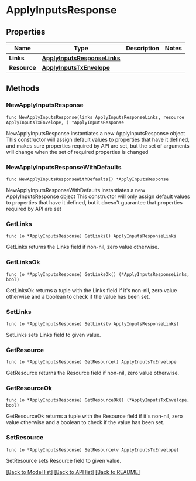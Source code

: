 # ApplyInputsResponse

## Properties

Name | Type | Description | Notes
------------ | ------------- | ------------- | -------------
**Links** | [**ApplyInputsResponseLinks**](ApplyInputsResponseLinks.md) |  | 
**Resource** | [**ApplyInputsTxEnvelope**](ApplyInputsTxEnvelope.md) |  | 

## Methods

### NewApplyInputsResponse

`func NewApplyInputsResponse(links ApplyInputsResponseLinks, resource ApplyInputsTxEnvelope, ) *ApplyInputsResponse`

NewApplyInputsResponse instantiates a new ApplyInputsResponse object
This constructor will assign default values to properties that have it defined,
and makes sure properties required by API are set, but the set of arguments
will change when the set of required properties is changed

### NewApplyInputsResponseWithDefaults

`func NewApplyInputsResponseWithDefaults() *ApplyInputsResponse`

NewApplyInputsResponseWithDefaults instantiates a new ApplyInputsResponse object
This constructor will only assign default values to properties that have it defined,
but it doesn't guarantee that properties required by API are set

### GetLinks

`func (o *ApplyInputsResponse) GetLinks() ApplyInputsResponseLinks`

GetLinks returns the Links field if non-nil, zero value otherwise.

### GetLinksOk

`func (o *ApplyInputsResponse) GetLinksOk() (*ApplyInputsResponseLinks, bool)`

GetLinksOk returns a tuple with the Links field if it's non-nil, zero value otherwise
and a boolean to check if the value has been set.

### SetLinks

`func (o *ApplyInputsResponse) SetLinks(v ApplyInputsResponseLinks)`

SetLinks sets Links field to given value.


### GetResource

`func (o *ApplyInputsResponse) GetResource() ApplyInputsTxEnvelope`

GetResource returns the Resource field if non-nil, zero value otherwise.

### GetResourceOk

`func (o *ApplyInputsResponse) GetResourceOk() (*ApplyInputsTxEnvelope, bool)`

GetResourceOk returns a tuple with the Resource field if it's non-nil, zero value otherwise
and a boolean to check if the value has been set.

### SetResource

`func (o *ApplyInputsResponse) SetResource(v ApplyInputsTxEnvelope)`

SetResource sets Resource field to given value.



[[Back to Model list]](../README.md#documentation-for-models) [[Back to API list]](../README.md#documentation-for-api-endpoints) [[Back to README]](../README.md)


